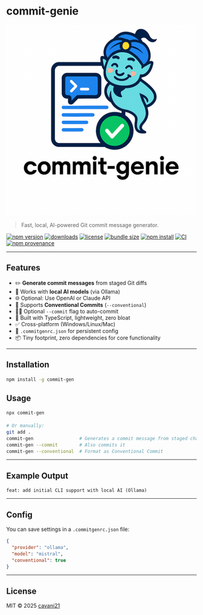# commit-genie
[![commit-gen logo](commit-genie.png)](https://github.com/thegreatbey/commit-gen)

> Fast, local, AI-powered Git commit message generator.

[![npm version](https://img.shields.io/npm/v/commit-gen?color=blue)](https://www.npmjs.com/package/commit-gen)
[![downloads](https://img.shields.io/npm/dt/commit-gen)](https://www.npmjs.com/package/commit-gen)
[![license](https://img.shields.io/npm/l/commit-gen)](https://github.com/thegreatbey/commit-gen/blob/main/LICENSE)
[![bundle size](https://img.shields.io/bundlephobia/minzip/commit-gen)](https://bundlephobia.com/result?p=commit-gen)
[![npm install](https://img.shields.io/badge/npm%20install--g%20commit--gen-blue.svg)](https://www.npmjs.com/package/commit-gen)
[![CI](https://github.com/thegreatbey/commit-gen/actions/workflows/publish.yml/badge.svg)](https://github.com/thegreatbey/commit-gen/actions)
[![npm provenance](https://img.shields.io/npm/v/commit-gen?label=signed&color=brightgreen&logo=npm)](https://docs.npmjs.com/generating-provenance-statements)

---

## Features

- ✏️ **Generate commit messages** from staged Git diffs
- 🤖 Works with **local AI models** (via Ollama)
- 🌐 Optional: Use OpenAI or Claude API
- 🔧 Supports **Conventional Commits** (`--conventional`)
- 🧑‍💻 Optional `--commit` flag to auto-commit
- 🧪 Built with TypeScript, lightweight, zero bloat
- ✅ Cross-platform (Windows/Linux/Mac)
- 📁 `.commitgenrc.json` for persistent config
- 📦 Tiny footprint, zero dependencies for core functionality

---

## Installation

```bash
npm install -g commit-gen
````

## Usage

```bash
npx commit-gen

# Or manually:
git add .
commit-gen                 # Generates a commit message from staged changes
commit-gen --commit        # Also commits it
commit-gen --conventional  # Format as Conventional Commit
```

---

## Example Output

```
feat: add initial CLI support with local AI (Ollama)
```

---

## Config

You can save settings in a `.commitgenrc.json` file:

```json
{
  "provider": "ollama",
  "model": "mistral",
  "conventional": true
}
```

---

## License

MIT © 2025 [cavani21](https://github.com/thegreatbey)

```